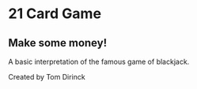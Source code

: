 # 21 Card Game

## Make some money!

A basic interpretation of the famous game of blackjack.

Created by Tom Dirinck
